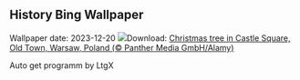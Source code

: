 ## History Bing Wallpaper
Wallpaper date: 2023-12-20
![](https://www.bing.com/th?id=OHR.WarsawChristmas_EN-US8819312496_UHD.jpg&w=1000)Download: [Christmas tree in Castle Square, Old Town, Warsaw, Poland (© Panther Media GmbH/Alamy)](https://www.bing.com/th?id=OHR.WarsawChristmas_EN-US8819312496_UHD.jpg)

Auto get programm by LtgX
